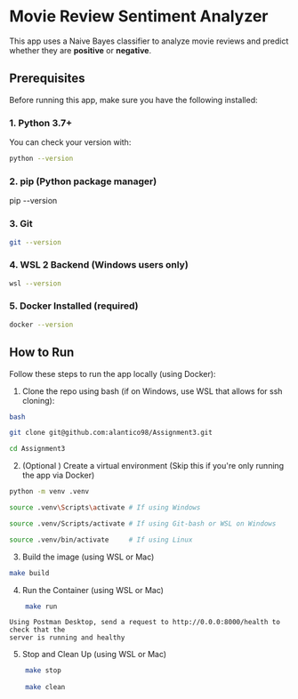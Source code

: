 # Movie Review Sentiment Analyzer

This app uses a Naive Bayes classifier to analyze movie reviews and predict whether they are **positive** or **negative**.

## Prerequisites

Before running this app, make sure you have the following installed:

### 1. Python 3.7+

You can check your version with:

```bash
python --version
```

### 2. pip (Python package manager)

pip --version

### 3. Git

```bash
git --version
```

### 4. WSL 2 Backend (Windows users only)

```bash
wsl --version
```

### 5. Docker Installed (required)

```bash
docker --version
```

## How to Run

Follow these steps to run the app locally (using Docker):

1. Clone the repo using bash (if on Windows, use WSL that allows for ssh cloning):

```bash
bash

git clone git@github.com:alantico98/Assignment3.git

cd Assignment3
```

2. (Optional ) Create a virtual environment (Skip this if you're only running the app via Docker)

```bash
python -m venv .venv

source .venv\Scripts\activate # If using Windows

source .venv/Scripts/activate # If using Git-bash or WSL on Windows

source .venv/bin/activate     # If using Linux
```

3. Build the image (using WSL or Mac)

```bash    
make build
```

4. Run the Container (using WSL or Mac)

```bash    
    make run
```
    
    Using Postman Desktop, send a request to http://0.0.0:8000/health to check that the
    server is running and healthy

5. Stop and Clean Up (using WSL or Mac)

```bash    
    make stop
    
    make clean
```